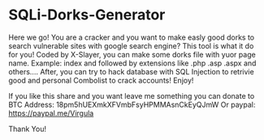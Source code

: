 # SQLi-Dorks-Generator
Here we go!
You are a cracker and you want to make easly good dorks to search vulnerable sites with google search engine?
This tool is what it do for you! Coded by X-Slayer, you can make some dorks file with yuor page name. Example: index and followed by 
extensions like .php .asp .aspx and others.... 
After, you can try to hack database with SQL Injection to retrivie good and personal Combolist to crack accounts! 
Enjoy!

If you like this share and you want leave me something you can donate to 
BTC Address: 18pm5hUEXmkXFVmbFsyHPMMAsnCkEyQJmW
Or paypal: https://paypal.me/Virgula

Thank You!
